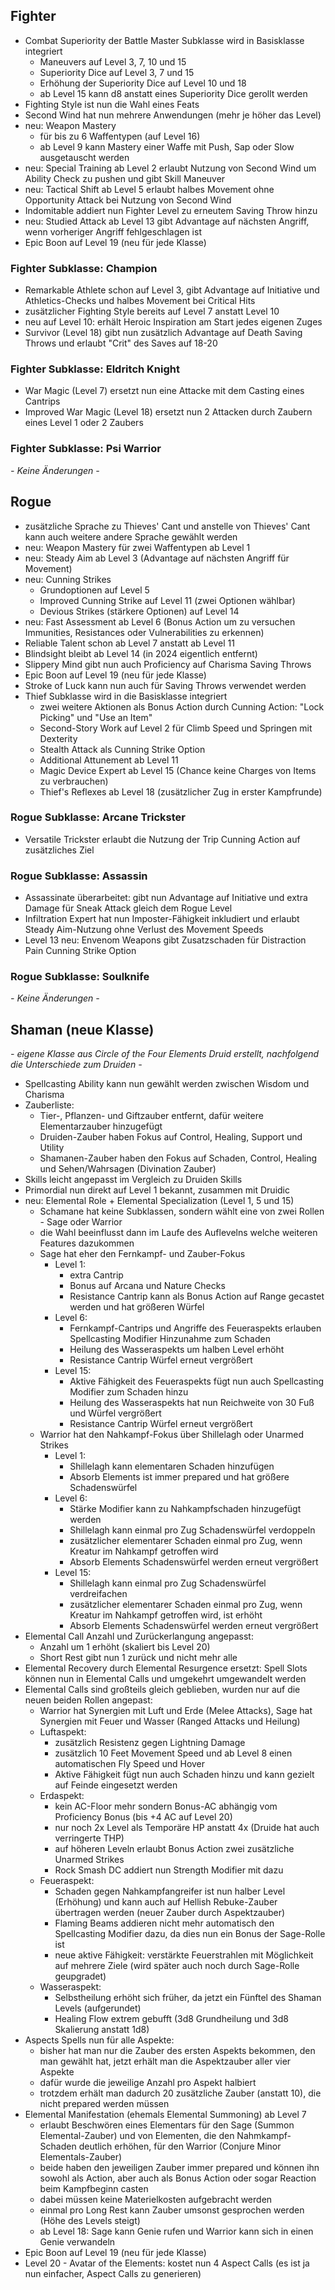 
## Fighter
- Combat Superiority der Battle Master Subklasse wird in Basisklasse integriert
    - Maneuvers auf Level 3, 7, 10 und 15
    - Superiority Dice auf Level 3, 7 und 15
    - Erhöhung der Superiority Dice auf Level 10 und 18
    - ab Level 15 kann d8 anstatt eines Superiority Dice gerollt werden
- Fighting Style ist nun die Wahl eines Feats
- Second Wind hat nun mehrere Anwendungen (mehr je höher das Level)
- neu: Weapon Mastery
    - für bis zu 6 Waffentypen (auf Level 16)
    - ab Level 9 kann Mastery einer Waffe mit Push, Sap oder Slow ausgetauscht werden
- neu: Special Training ab Level 2 erlaubt Nutzung von Second Wind um Ability Check zu pushen und gibt Skill Maneuver
- neu: Tactical Shift ab Level 5 erlaubt halbes Movement ohne Opportunity Attack bei Nutzung von Second Wind
- Indomitable addiert nun Fighter Level zu erneutem Saving Throw hinzu
- neu: Studied Attack ab Level 13 gibt Advantage auf nächsten Angriff, wenn vorheriger Angriff fehlgeschlagen ist
- Epic Boon auf Level 19 (neu für jede Klasse)

### Fighter Subklasse: Champion
- Remarkable Athlete schon auf Level 3, gibt Advantage auf Initiative und Athletics-Checks und halbes Movement bei Critical Hits
- zusätzlicher Fighting Style bereits auf Level 7 anstatt Level 10
- neu auf Level 10: erhält Heroic Inspiration am Start jedes eigenen Zuges
- Survivor (Level 18) gibt nun zusätzlich Advantage auf Death Saving Throws und erlaubt "Crit" des Saves auf 18-20

### Fighter Subklasse: Eldritch Knight
- War Magic (Level 7) ersetzt nun eine Attacke mit dem Casting eines Cantrips
- Improved War Magic (Level 18) ersetzt nun 2 Attacken durch Zaubern eines Level 1 oder 2 Zaubers

### Fighter Subklasse: Psi Warrior
*- Keine Änderungen -*



## Rogue
- zusätzliche Sprache zu Thieves' Cant und anstelle von Thieves' Cant kann auch weitere andere Sprache gewählt werden
- neu: Weapon Mastery für zwei Waffentypen ab Level 1
- neu: Steady Aim ab Level 3 (Advantage auf nächsten Angriff für Movement)
- neu: Cunning Strikes
    - Grundoptionen auf Level 5
    - Improved Cunning Strike auf Level 11 (zwei Optionen wählbar)
    - Devious Strikes (stärkere Optionen) auf Level 14
- neu: Fast Assessment ab Level 6 (Bonus Action um zu versuchen Immunities, Resistances oder Vulnerabilities zu erkennen)
- Reliable Talent schon ab Level 7 anstatt ab Level 11
- Blindsight bleibt ab Level 14 (in 2024 eigentlich entfernt)
- Slippery Mind gibt nun auch Proficiency auf Charisma Saving Throws
- Epic Boon auf Level 19 (neu für jede Klasse)
- Stroke of Luck kann nun auch für Saving Throws verwendet werden
- Thief Subklasse wird in die Basisklasse integriert
    - zwei weitere Aktionen als Bonus Action durch Cunning Action: "Lock Picking" und "Use an Item"
    - Second-Story Work auf Level 2 für Climb Speed und Springen mit Dexterity
    - Stealth Attack als Cunning Strike Option
    - Additional Attunement ab Level 11
    - Magic Device Expert ab Level 15 (Chance keine Charges von Items zu verbrauchen)
    - Thief's Reflexes ab Level 18 (zusätzlicher Zug in erster Kampfrunde)

### Rogue Subklasse: Arcane Trickster
- Versatile Trickster erlaubt die Nutzung der Trip Cunning Action auf zusätzliches Ziel

### Rogue Subklasse: Assassin
- Assassinate überarbeitet: gibt nun Advantage auf Initiative und extra Damage für Sneak Attack gleich dem Rogue Level
- Infiltration Expert hat nun Imposter-Fähigkeit inkludiert und erlaubt Steady Aim-Nutzung ohne Verlust des Movement Speeds
- Level 13 neu: Envenom Weapons gibt Zusatzschaden für Distraction Pain Cunning Strike Option

### Rogue Subklasse: Soulknife
*- Keine Änderungen -*



## Shaman (neue Klasse)
*- eigene Klasse aus Circle of the Four Elements Druid erstellt, nachfolgend die Unterschiede zum Druiden -*
- Spellcasting Ability kann nun gewählt werden zwischen Wisdom und Charisma
- Zauberliste:
    - Tier-, Pflanzen- und Giftzauber entfernt, dafür weitere Elementarzauber hinzugefügt
    - Druiden-Zauber haben Fokus auf Control, Healing, Support und Utility
    - Shamanen-Zauber haben den Fokus auf Schaden, Control, Healing und Sehen/Wahrsagen (Divination Zauber)
- Skills leicht angepasst im Vergleich zu Druiden Skills
- Primordial nun direkt auf Level 1 bekannt, zusammen mit Druidic
- neu: Elemental Role + Elemental Specialization (Level 1, 5 und 15)
    - Schamane hat keine Subklassen, sondern wählt eine von zwei Rollen - Sage oder Warrior
    - die Wahl beeinflusst dann im Laufe des Auflevelns welche weiteren Features dazukommen
    - Sage hat eher den Fernkampf- und Zauber-Fokus
        - Level 1:
            - extra Cantrip
            - Bonus auf Arcana und Nature Checks
            - Resistance Cantrip kann als Bonus Action auf Range gecastet werden und hat größeren Würfel
        - Level 6:
            - Fernkampf-Cantrips und Angriffe des Feueraspekts erlauben Spellcasting Modifier Hinzunahme zum Schaden
            - Heilung des Wasseraspekts um halben Level erhöht
            - Resistance Cantrip Würfel erneut vergrößert
        - Level 15:
            - Aktive Fähigkeit des Feueraspekts fügt nun auch Spellcasting Modifier zum Schaden hinzu
            - Heilung des Wasseraspekts hat nun Reichweite von 30 Fuß und Würfel vergrößert
            - Resistance Cantrip Würfel erneut vergrößert
    - Warrior hat den Nahkampf-Fokus über Shillelagh oder Unarmed Strikes
        - Level 1:
            - Shillelagh kann elementaren Schaden hinzufügen
            - Absorb Elements ist immer prepared und hat größere Schadenswürfel
        - Level 6:
            - Stärke Modifier kann zu Nahkampfschaden hinzugefügt werden
            - Shillelagh kann einmal pro Zug Schadenswürfel verdoppeln
            - zusätzlicher elementarer Schaden einmal pro Zug, wenn Kreatur im Nahkampf getroffen wird
            - Absorb Elements Schadenswürfel werden erneut vergrößert
        - Level 15:
            - Shillelagh kann einmal pro Zug Schadenswürfel verdreifachen
            - zusätzlicher elementarer Schaden einmal pro Zug, wenn Kreatur im Nahkampf getroffen wird, ist erhöht
            - Absorb Elements Schadenswürfel werden erneut vergrößert
- Elemental Call Anzahl und Zurückerlangung angepasst:
    - Anzahl um 1 erhöht (skaliert bis Level 20)
    - Short Rest gibt nun 1 zurück und nicht mehr alle
- Elemental Recovery durch Elemental Resurgence ersetzt: Spell Slots können nun in Elemental Calls und umgekehrt umgewandelt werden
- Elemental Calls sind großteils gleich geblieben, wurden nur auf die neuen beiden Rollen angepast:
    - Warrior hat Synergien mit Luft und Erde (Melee Attacks), Sage hat Synergien mit Feuer und Wasser (Ranged Attacks und Heilung)
    - Luftaspekt:
        - zusätzlich Resistenz gegen Lightning Damage
        - zusätzlich 10 Feet Movement Speed und ab Level 8 einen automatischen Fly Speed und Hover
        - Aktive Fähigkeit fügt nun auch Schaden hinzu und kann gezielt auf Feinde eingesetzt werden
    - Erdaspekt:
        - kein AC-Floor mehr sondern Bonus-AC abhängig vom Proficiency Bonus (bis +4 AC auf Level 20)
        - nur noch 2x Level als Temporäre HP anstatt 4x (Druide hat auch verringerte THP)
        - auf höheren Leveln erlaubt Bonus Action zwei zusätzliche Unarmed Strikes
        - Rock Smash DC addiert nun Strength Modifier mit dazu
    - Feueraspekt:
        - Schaden gegen Nahkampfangreifer ist nun halber Level (Erhöhung) und kann auch auf Hellish Rebuke-Zauber übertragen werden (neuer Zauber durch Aspektzauber)
        - Flaming Beams addieren nicht mehr automatisch den Spellcasting Modifier dazu, da dies nun ein Bonus der Sage-Rolle ist
        - neue aktive Fähigkeit: verstärkte Feuerstrahlen mit Möglichkeit auf mehrere Ziele (wird später auch noch durch Sage-Rolle geupgradet)
    - Wasseraspekt:
        - Selbstheilung erhöht sich früher, da jetzt ein Fünftel des Shaman Levels (aufgerundet)
        - Healing Flow extrem gebufft (3d8 Grundheilung und 3d8 Skalierung anstatt 1d8)
- Aspects Spells nun für alle Aspekte:
    - bisher hat man nur die Zauber des ersten Aspekts bekommen, den man gewählt hat, jetzt erhält man die Aspektzauber aller vier Aspekte
    - dafür wurde die jeweilige Anzahl pro Aspekt halbiert
    - trotzdem erhält man dadurch 20 zusätzliche Zauber (anstatt 10), die nicht prepared werden müssen
- Elemental Manifestation (ehemals Elemental Summoning) ab Level 7
    - erlaubt Beschwören eines Elementars für den Sage (Summon Elemental-Zauber) und von Elementen, die den Nahmkampf-Schaden deutlich erhöhen, für den Warrior (Conjure Minor Elementals-Zauber)
    - beide haben den jeweiligen Zauber immer prepared und können ihn sowohl als Action, aber auch als Bonus Action oder sogar Reaction beim Kampfbeginn casten
    - dabei müssen keine Materielkosten aufgebracht werden
    - einmal pro Long Rest kann Zauber umsonst gesprochen werden (Höhe des Levels steigt)
    - ab Level 18: Sage kann Genie rufen und Warrior kann sich in einen Genie verwandeln
- Epic Boon auf Level 19 (neu für jede Klasse)
- Level 20 - Avatar of the Elements: kostet nun 4 Aspect Calls (es ist ja nun einfacher, Aspect Calls zu generieren)
